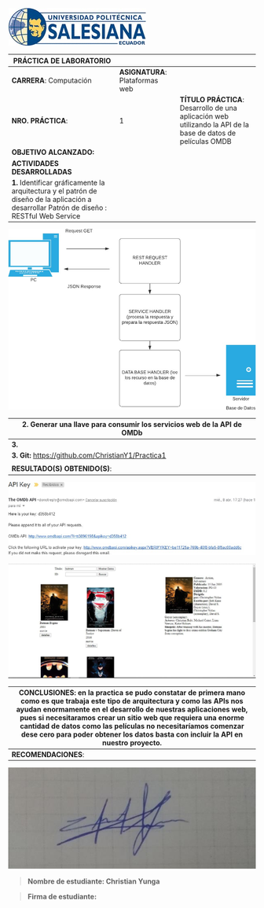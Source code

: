 ![](media/20a1f4a02377b1db59c008ee01085f77.jpg)

| **PRÁCTICA DE LABORATORIO**                                                                                                                 |                                 |                                                                                                               |
|---------------------------------------------------------------------------------------------------------------------------------------------|---------------------------------|---------------------------------------------------------------------------------------------------------------|
| **CARRERA**: Computación                                                                                                                    | **ASIGNATURA**: Plataformas web |                                                                                                               |
| **NRO. PRÁCTICA**:                                                                                                                          | 1                               | **TÍTULO PRÁCTICA**: Desarrollo de una aplicación web utilizando la API de la base de datos de películas OMDB |
| **OBJETIVO ALCANZADO:**                                                                                                                     |                                 |                                                                                                               |
| **ACTIVIDADES DESARROLLADAS**                                                                                                               |                                 |                                                                                                               |
| **1.** Identificar gráficamente la arquitectura y el patrón de diseño de la aplicación a desarrollar Patrón de diseño : RESTful Web Service |                                 |                                                                                                               |

![](media/63ea1d278335e9c1d3e4fbae9a392432.jpg)

| **2.** Generar una llave para consumir los servicios web de la API de OMDb |
|----------------------------------------------------------------------------|
| **3.**                                                                     |
| **3. Git:** <https://github.com/ChristianY1/Practica1>                     |
|                                                                            |
| **RESULTADO(S) OBTENIDO(S)**:                                              |

![](media/1cfaf5b042d92ea6b1741d3bba1ea2eb.jpg)

![](media/62ed54f5e985dc611295d0c93897e272.jpg)

| **CONCLUSIONES**: en la practica se pudo constatar de primera mano como es que trabaja este tipo de arquitectura y como las APIs nos ayudan enormamente en el desarrollo de nuestras aplicaciones web, pues si necesitaramos crear un sitio web que requiera una enorme cantidad de datos como las películas no necesitaríamos comenzar dese cero para poder obtener los datos basta con incluir la API en nuestro proyecto. |
|------------------------------------------------------------------------------------------------------------------------------------------------------------------------------------------------------------------------------------------------------------------------------------------------------------------------------------------------------------------------------------------------------------------------------|
| **RECOMENDACIONES**:                                                                                                                                                                                                                                                                                                                                                                                                         |

![](media/747f58e53c9be5060c54ade958a5bdb5.jpg)

>   **Nombre de estudiante: Christian Yunga**

>   **Firma de estudiante:**
